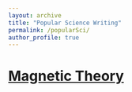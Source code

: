 ```yaml
---
layout: archive
title: "Popular Science Writing"
permalink: /popularSci/
author_profile: true
---
```

# [Magnetic Theory](_popularSci/faulkMagneticTheory.pdf)
